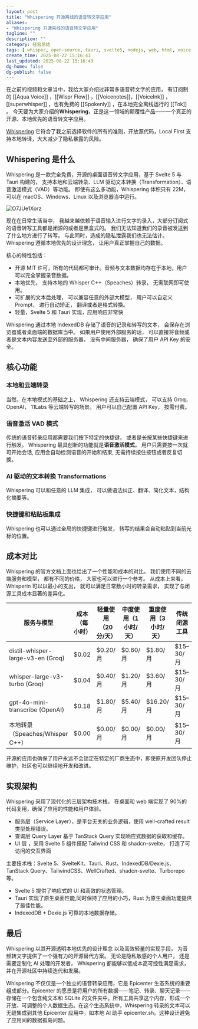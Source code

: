 ```yaml
---
layout: post
title: "Whispering 开源离线的语音转文字应用"
aliases:
- "Whispering 开源离线的语音转文字应用"
tagline: ""
description: ""
category: 经验总结
tags: [ whisper, open-source, tauri, svelte5, nodejs, web, html, voice-to-text, speech-to-text, ]
create_time: 2025-08-22 15:16:43
last_updated: 2025-08-22 15:16:43
dg-home: false
dg-publish: false
---
```


在之前的视频和文章当中，我给大家介绍过非常多语音转文字的应用， 有订阅制的 [[Aqua Voice]] ，[[Wispr Flow]] ，[[Voicenotes]]，[[VoiceInk]] ，[[superwhisper]] ，也有免费的 [[Spokenly]] ，在本地完全离线运行的 [[Tok]] 。 今天要为大家介绍的**Whispering**，正是这一领域的颠覆性产品——一个真正的开源、本地优先的语音转文字应用。

[Whispering](https://github.com/epicenter-so/epicenter/tree/main/apps/whispering) 它符合了我之前选择软件的所有的准则，开放源代码，Local First 支持本地转译，大大减少了隐私暴露的风险。

## Whispering 是什么

Whispering 是一款完全免费，开源的桌面语音转文字应用，基于 Svelte 5 与 Tauri 构建的， 支持本地和云端转录、LLM 驱动文本转换（Transformation）、语音激活模式（VAD）等功能。 即使有这么多功能，Whispering 体积只有 22M， 可以在 macOS、Windows、Linux 以及浏览器当中运行。

![O7JUe1Xorz](https://pic.einverne.info/images/O7JUe1Xorz.png)

现在在日常生活当中， 我越来越依赖于语音输入进行文字的录入，大部分订阅式的语音转写工具都是闭源的或者是黑盒式的。 我们无法知道我们的录音被发送到了什么地方进行了转写。 与此同时，造成的隐私泄露我们也无法估计。Whispering 遵循本地优先的设计理念， 让用户真正掌握自己的数据。

核心的特性包括：

- 开源 MIT 许可，所有的代码都可审计。音频与文本数据均存在于本地，用户可以完全掌握录音数据。
- 本地优先， 支持本地的 Whisper C++（Speaches）转录， 无需联网即可使用。
- 可扩展的文本后处理， 可以兼容任意的外部大模型， 用户可以自定义 Prompt， 进行自动矫正， 翻译或者是格式转换。
- 轻量，Svelte 5 和 Tauri 实现，应用响应非常快

Whispering 通过本地 IndexedDB 存储了语音的记录和转写的文本， 会保存在浏览器或者桌面端的数据库当中。 如果用户使用外部服务的话， 可以直接将音频或者是文本内容发送至外部的服务器， 没有中间服务器， 确保了用户 API Key 的安全。

## 核心功能

### 本地和云端转录

当然，在本地模式的基础之上， Whispering 还支持云端模式， 可以支持 Groq， OpenAI， 11Labs 等云端转写的场景。 用户可以自己配置 API Key， 按需付费。

### 语音激活 VAD 模式

传统的语音转录应用都需要我们按下特定的快捷键， 或者是长按某些快捷键来进行触发。 Whispering 最具创新的功能就是**语音激活模式**。 用户只需要按一次就可开始会话, 应用会自动检测语音的开始和结束, 无需持续按住按钮或者反复切换。

### AI 驱动的文本转换 Transformations

Whispering 可以和任意的 LLM 集成， 可以做语法纠正、翻译、简化文本，结构化摘要等。

### 快捷键和粘贴板集成

Whispering 也可以通过全局的快捷键进行触发， 转写的结果会自动粘贴到当前光标的位置。

## 成本对比

Whispering 的官方文档上面也给出了一个性能和成本的对比。 我们使用不同的云端服务和模型， 都有不同的价格， 大家也可以进行一个参考。 从成本上来看，Whisperin 可以以最小的支出， 就可以满足日常数小时的转录需求， 实现了与闭源工具成本显著的差异化。

| 服务与模型                        | 成本（每小时） | 轻量使用（20 分/天） | 中度使用（1 小时/天） | 重度使用（3 小时/天） | 传统闭源工具 |
| --------------------------------- | -------------- | -------------------- | --------------------- | --------------------- | ------------ |
| distil-whisper-large-v3-en (Groq) | $0.02          | $0.20/月             | $0.60/月              | $1.80/月              | $15–30/月    |
| whisper-large-v3-turbo (Groq)     | $0.04          | $0.40/月             | $1.20/月              | $3.60/月              | $15–30/月    |
| gpt-4o-mini-transcribe (OpenAI)   | $0.18          | $1.80/月             | $5.40/月              | $16.20/月             | $15–30/月    |
| 本地转录（Speaches/Whisper C++）  | $0.00          | $0.00/月             | $0.00/月              | $0.00/月              | $15–30/月    |

开源的应用也确保了用户永远不会锁定在特定的厂商生态中，即使原开发团队停止维护，社区也可以继续地开发和改进。

## 实现架构

Whispering 采用了现代化的三层架构技术栈， 在桌面和 web 端实现了 90%的代码复用，确保了应用的性能和用户体验。

- 服务层（Service Layer），是平台无关的业务逻辑，使用 well-crafted result 类型处理错误。
- 查询层 Query Layer 基于 TanStack Query 实现响应式数据的获取和缓存。
- UI 层 ，采用 Svelte 5 组件搭配 Tailwind CSS 和 shadcn-svelte， 打造了可访问的交互界面

主要技术栈：Svelte 5、SvelteKit、Tauri、Rust、IndexedDB/Dexie.js、TanStack Query、TailwindCSS、WellCrafted、shadcn-svelte、Turborepo 等。

- Svelte 5 提供了响应式的 UI 和高效的状态管理。
- Tauri 实现了原生桌面性能,同时保持了应用的小巧，Rust 为原生桌面功能提供了最佳性能。
- IndexedDB + Dexie.js 可靠的本地数据存储。

## 最后

Whispering 以其开源透明本地优先的设计理念 以及高效轻量的实现手段， 为音频转文字提供了一个强有力的开源替代方案。 无论是隐私敏感的个人用户， 还是需要定制化 AI 处理的开发者， Whispering 都能够以低成本高可控性满足需求， 并在开源社区中持续迭代和发展。

Whispering 不仅仅是一个独立的语音转录应用，它是 Epicenter 生态系统的重要组成部分。Epicenter 的愿景是将用户的所有数据——笔记、转录、聊天记录——存储在一个包含纯文本和 SQLite 的文件夹中。所有工具共享这个内存，形成一个开放、可调整的个人数据生态。在这个生态系统中，Whispering 转录的文本可以无缝集成到其他 Epicenter 应用中，如本地 AI 助手 epicenter.sh。这种设计避免了应用间的数据孤岛问题。
